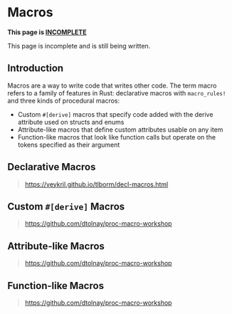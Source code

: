 # Macros

<div class="warning">

**This page is <u>INCOMPLETE</u>**

This page is incomplete and is still being written.

</div>

## Introduction

Macros are a way to write code that writes other code. The term macro refers
to a family of features in Rust: declarative macros with `macro_rules!` and
three kinds of procedural macros:

- Custom `#[derive]` macros that specify code added with the derive attribute used on structs and enums
- Attribute-like macros that define custom attributes usable on any item
- Function-like macros that look like function calls but operate on the tokens specified as their argument

## Declarative Macros

> <https://veykril.github.io/tlborm/decl-macros.html>

## Custom `#[derive]` Macros

> <https://github.com/dtolnay/proc-macro-workshop>

## Attribute-like Macros

> <https://github.com/dtolnay/proc-macro-workshop>

## Function-like Macros

> <https://github.com/dtolnay/proc-macro-workshop>
